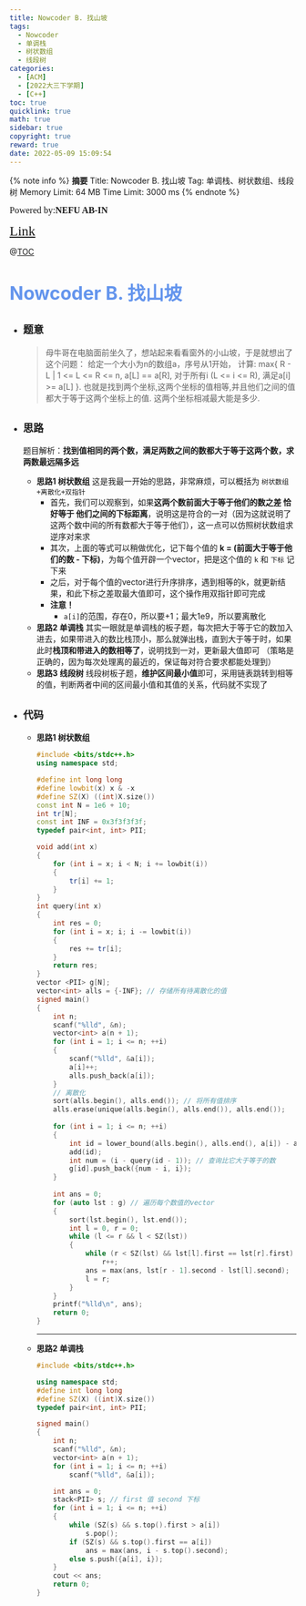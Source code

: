 ```yaml
---
title: Nowcoder B. 找山坡
tags:
  - Nowcoder
  - 单调栈
  - 树状数组
  - 线段树
categories:
  - [ACM]
  - [2022大三下学期]
  - [C++]
toc: true
quicklink: true
math: true
sidebar: true
copyright: true
reward: true
date: 2022-05-09 15:09:54
---
```



{% note info %}
**摘要**
Title: Nowcoder B. 找山坡
Tag: 单调栈、树状数组、线段树
Memory Limit: 64 MB
Time Limit: 3000 ms
{% endnote %}
<!-- more -->

<font size=3 face=楷体>Powered by:**NEFU AB-IN**</font>

<font color=#FFA500 size=5 face=楷体>[Link](https://ac.nowcoder.com/acm/contest/34349/B)</font>

@[TOC](文章目录)

# <font color=#6495ED size=6>Nowcoder B. 找山坡</font>

* ## <font size=4 face=粗体>题意</font>

  >母牛哥在电脑面前坐久了，想站起来看看窗外的小山坡，于是就想出了这个问题：
  >给定一个大小为n的数组a，序号从1开始，
  >计算:
  >max{ R - L | 1 <= L <= R <= n, a[L] == a[R], 对于所有i (L <= i <= R), 满足a[i] >= a[L] }.
  >也就是找到两个坐标,这两个坐标的值相等,并且他们之间的值都大于等于这两个坐标上的值.
  >这两个坐标相减最大能是多少.

* ## <font size=4 face=粗体>思路</font>

  题目解析：**找到值相同的两个数，满足两数之间的数都大于等于这两个数，求两数最远隔多远**

  * **思路1 树状数组**
    这是我最一开始的思路，非常麻烦，可以概括为 `树状数组+离散化+双指针`
    * 首先，我们可以观察到，如果**这两个数前面大于等于他们的数之差 恰好等于 他们之间的下标距离**，说明这是符合的一对（因为这就说明了这两个数中间的所有数都大于等于他们），这一点可以仿照树状数组求逆序对来求
    * 其次，上面的等式可以稍做优化，记下每个值的 **k = (前面大于等于他们的数 - 下标)**，为每个值开辟一个vector，把是这个值的 `k` 和 `下标` 记下来
    * 之后，对于每个值的vector进行升序排序，遇到相等的k，就更新结果，和此下标之差取最大值即可，这个操作用双指针即可完成
    * **注意！**
      * `a[i]`的范围，存在0，所以要+1；最大1e9，所以要离散化
  * **思路2 单调栈**
    其实一眼就是单调栈的板子题，每次把大于等于它的数加入进去，如果带进入的数比栈顶小，那么就弹出栈，直到大于等于时，如果此时**栈顶和带进入的数相等了**，说明找到一对，更新最大值即可
    （策略是正确的，因为每次处理离的最近的，保证每对符合要求都能处理到）
  * **思路3 线段树**
    线段树板子题，**维护区间最小值**即可，采用链表跳转到相等的值，判断两者中间的区间最小值和其值的关系，代码就不实现了



* ## <font size=4 face=粗体>代码</font>

  * **思路1 树状数组**

    ```cpp
    #include <bits/stdc++.h>
    using namespace std;

    #define int long long
    #define lowbit(x) x & -x
    #define SZ(X) ((int)X.size())
    const int N = 1e6 + 10;
    int tr[N];
    const int INF = 0x3f3f3f3f;
    typedef pair<int, int> PII;

    void add(int x)
    {
        for (int i = x; i < N; i += lowbit(i))
        {
            tr[i] += 1;
        }
    }
    int query(int x)
    {
        int res = 0;
        for (int i = x; i; i -= lowbit(i))
        {
            res += tr[i];
        }
        return res;
    }
    vector <PII> g[N];
    vector<int> alls = {-INF}; // 存储所有待离散化的值
    signed main()
    {
        int n;
        scanf("%lld", &n);
        vector<int> a(n + 1);
        for (int i = 1; i <= n; ++i)
        {
            scanf("%lld", &a[i]);
            a[i]++;
            alls.push_back(a[i]);
        }
        // 离散化
        sort(alls.begin(), alls.end()); // 将所有值排序
        alls.erase(unique(alls.begin(), alls.end()), alls.end());   // 去掉重复元素
        
        for (int i = 1; i <= n; ++i)
        {
            int id = lower_bound(alls.begin(), alls.end(), a[i]) - alls.begin();
            add(id);
            int num = (i - query(id - 1)); // 查询比它大于等于的数
            g[id].push_back({num - i, i});
        }
        
        int ans = 0;
        for (auto lst : g) // 遍历每个数值的vector
        {
            sort(lst.begin(), lst.end());
            int l = 0, r = 0;
            while (l <= r && l < SZ(lst))
            {
                while (r < SZ(lst) && lst[l].first == lst[r].first)
                    r++;
                ans = max(ans, lst[r - 1].second - lst[l].second);
                l = r;
            }
        }
        printf("%lld\n", ans);
        return 0;
    }
    ```

    ****

  * **思路2 单调栈**

    ```cpp
    #include <bits/stdc++.h>

    using namespace std;
    #define int long long
    #define SZ(X) ((int)X.size())
    typedef pair<int, int> PII;

    signed main()
    {
        int n;
        scanf("%lld", &n);
        vector<int> a(n + 1);
        for (int i = 1; i <= n; ++i)
            scanf("%lld", &a[i]);

        int ans = 0;
        stack<PII> s; // first 值 second 下标
        for (int i = 1; i <= n; ++i)
        {
            while (SZ(s) && s.top().first > a[i])
                s.pop();
            if (SZ(s) && s.top().first == a[i])
                ans = max(ans, i - s.top().second);
            else s.push({a[i], i});
        }
        cout << ans;
        return 0;
    }
    ```